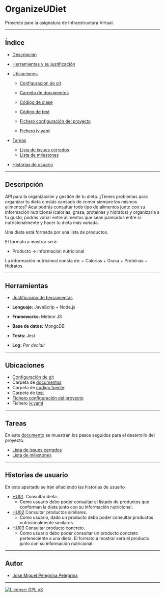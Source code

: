 # OrganizeUDiet
Proyecto para la asignatura de Infraestructura Virtual.

***

## Índice

+ [Descripción](https://github.com/josemip98/OrganizeUDiet#Descripción)

 + [Herramientas y su justificación](https://github.com/josemip98/OrganizeUDiet/blob/master/docs/herramientas.md)

 + [Ubicaciones](https://github.com/josemip98/OrganizeUDiet#Ubicaciones)
	 + [Configuración de git](https://github.com/josemip98/OrganizeUDiet/blob/master/docs/git_config.md)

	+ [Carpeta de documentos](https://github.com/josemip98/OrganizeUDiet/tree/master/docs)

	+ [Código de clase](https://github.com/josemip98/OrganizeUDiet/blob/master/src/dieta.js)
	
	+ [Código de test](https://github.com/josemip98/OrganizeUDiet/blob/master/tests/dieta.test.js)
	
	+ [Fichero configuración del proyecto](https://github.com/josemip98/OrganizeUDiet/blob/master/package.json)

	+ [Fichero iv.yaml](https://github.com/josemip98/OrganizeUDiet/blob/master/iv.yaml)

+ [Tareas](https://github.com/josemip98/OrganizeUDiet#Tareas)

	+ [Lista de issues cerrados](https://github.com/josemip98/OrganizeUDiet/issues?q=is%3Aissue+is%3Aclosed)
	+ [Lista de milestones](https://github.com/josemip98/OrganizeUDiet/milestones)

+ [Historias de usuario](https://github.com/josemip98/OrganizeUDiet#Historias-de-usuario)

***

## Descripción
API para la organización y gestión de tu dieta. ¿Tienes problemas para organizar tu dieta o estás cansado de comer siempre los mismos alimentos? 
Aquí podrás consultar todo tipo de alimentos junto con su información nutricional (calorias, grasa, proteinas y hidratos) y organizarla a tu gusto, podrás variar entre alimentos que sean parecidos entre sí nutricionalmente y hacer tu dieta más variada. 

Una dieta está formada por una lista de productos.

El formato a mostrar será:

+ Producto -> Información nutricional

La información nutricional consta de: 
	+ Calorias
	+ Grasa
	+ Proteinas
	+ Hidratos	
	
***

## Herramientas

 + [Justificación de herramientas](https://github.com/josemip98/OrganizeUDiet/blob/master/docs/herramientas.md)
 
 + **Lenguaje:** JavaScrip + Node.js
 + **Frameworks:** Meteor JS
 + **Base de datos:** MongoDB
 + **Tests:** Jest
 + **Log:** *Por decidir*

***

## Ubicaciones

+ [Configuración de git](https://github.com/josemip98/OrganizeUDiet/blob/master/docs/git_config.md)
+ Carpeta de [documentos](https://github.com/josemip98/OrganizeUDiet/tree/master/docs)
+ Carpeta de [código fuente](https://github.com/josemip98/OrganizeUDiet/tree/master/src)
+ Carpeta de [test](https://github.com/josemip98/OrganizeUDiet/tree/master/test)
+ [Fichero configuración del proyecto](https://github.com/josemip98/OrganizeUDiet/blob/master/package.json)
+ Fichero [iv.yaml](https://github.com/josemip98/OrganizeUDiet/blob/master/iv.yaml)

***

## Tareas
En este [documento](https://github.com/josemip98/OrganizeUDiet/tree/master/docs/pasos.md) se muestran los pasos seguidos para el desarrollo del proyecto.

+ [Lista de issues cerrados](https://github.com/josemip98/OrganizeUDiet/issues?q=is%3Aissue+is%3Aclosed)
+ [Lista de milestones](https://github.com/josemip98/OrganizeUDiet/milestones)

***

## Historias de usuario
En este apartado se irán añadiendo las historias de usuario

+ [HU01](https://github.com/josemip98/OrganizeUDiet/issues/9). Consultar dieta.
	+ Como usuario debo poder consultar el listado de productos que conforman la dieta junto con su información nutricional.
+ [HU02](https://github.com/josemip98/OrganizeUDiet/issues/15) Consultar productos similares.
	+ Como usuario, dado un producto debo poder consultar productos nutricionalmente similares.
+ [HU03](https://github.com/josemip98/OrganizeUDiet/issues/20) Consultar producto concreto.
	+ Como usuario debo poder consultar un producto concreto perteneciente a una dieta. El formato a mostrar será el producto junto con su información nutricional.
	
***

## Autor
+ [Jose Miguel Pelegrina Pelegrina](https://github.com/josemip98)

***

[![License: GPL v3](https://img.shields.io/badge/License-GPLv3-blue.svg)](https://www.gnu.org/licenses/gpl-3.0)
